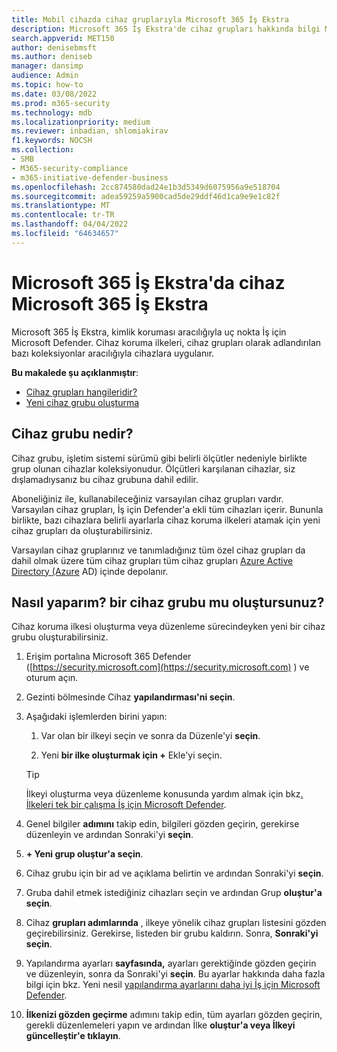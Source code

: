 ```yaml
---
title: Mobil cihazda cihaz gruplarıyla Microsoft 365 İş Ekstra
description: Microsoft 365 İş Ekstra'de cihaz grupları hakkında bilgi Microsoft 365 İş Ekstra
search.appverid: MET150
author: denisebmsft
ms.author: deniseb
manager: dansimp
audience: Admin
ms.topic: how-to
ms.date: 03/08/2022
ms.prod: m365-security
ms.technology: mdb
ms.localizationpriority: medium
ms.reviewer: inbadian, shlomiakirav
f1.keywords: NOCSH
ms.collection:
- SMB
- M365-security-compliance
- m365-initiative-defender-business
ms.openlocfilehash: 2cc874580dad24e1b3d5349d6075956a9e518704
ms.sourcegitcommit: adea59259a5900cad5de29ddf46d1ca9e9e1c82f
ms.translationtype: MT
ms.contentlocale: tr-TR
ms.lasthandoff: 04/04/2022
ms.locfileid: "64634657"
---
```

# <a name="device-groups-in-microsoft-365-business-premium"></a>Microsoft 365 İş Ekstra'da cihaz Microsoft 365 İş Ekstra

Microsoft 365 İş Ekstra, kimlik koruması aracılığıyla uç nokta İş için Microsoft Defender. Cihaz koruma ilkeleri, cihaz grupları olarak adlandırılan bazı koleksiyonlar aracılığıyla cihazlara uygulanır. 

**Bu makalede şu açıklanmıştır**:  

- [Cihaz grupları hangileridir?](#whats-a-device-group)
- [Yeni cihaz grubu oluşturma](#how-do-i-create-a-new-device-group)

## <a name="whats-a-device-group"></a>Cihaz grubu nedir?

Cihaz grubu, işletim sistemi sürümü gibi belirli ölçütler nedeniyle birlikte grup olunan cihazlar koleksiyonudur. Ölçütleri karşılanan cihazlar, siz dışlamadıysanız bu cihaz grubuna dahil edilir. 

Aboneliğiniz ile, kullanabileceğiniz varsayılan cihaz grupları vardır. Varsayılan cihaz grupları, İş için Defender'a ekli tüm cihazları içerir. Bununla birlikte, bazı cihazlara belirli ayarlarla cihaz koruma ilkeleri atamak için yeni cihaz grupları da oluşturabilirsiniz. 

Varsayılan cihaz gruplarınız ve tanımladığınız tüm özel cihaz grupları da dahil olmak üzere tüm cihaz grupları tüm cihaz grupları [Azure Active Directory (Azure](/azure/active-directory/fundamentals/active-directory-whatis) AD) içinde depolanır.

## <a name="how-do-i-create-a-new-device-group"></a>Nasıl yaparım? bir cihaz grubu mu oluştursunuz?

Cihaz koruma ilkesi oluşturma veya düzenleme sürecindeyken yeni bir cihaz grubu oluşturabilirsiniz. 

1. Erişim portalına Microsoft 365 Defender ([https://security.microsoft.com](https://security.microsoft.com) ) ve oturum açın.

2. Gezinti bölmesinde Cihaz **yapılandırması'ni seçin**. 

3. Aşağıdaki işlemlerden birini yapın:

    1. Var olan bir ilkeyi seçin ve sonra da Düzenle'yi **seçin**.
    
    2. Yeni **bir ilke oluşturmak için +** Ekle'yi seçin.

    > [!TIP]
    > İlkeyi oluşturma veya düzenleme konusunda yardım almak için bkz[. İlkeleri tek bir çalışma İş için Microsoft Defender](m365bp-view-edit-create-mdb-policies.md).

4. Genel bilgiler **adımını** takip edin, bilgileri gözden geçirin, gerekirse düzenleyin ve ardından Sonraki'yi **seçin**.

5. **+ Yeni grup oluştur'a seçin**. 

6. Cihaz grubu için bir ad ve açıklama belirtin ve ardından Sonraki'yi **seçin**.

7. Gruba dahil etmek istediğiniz cihazları seçin ve ardından Grup **oluştur'a seçin**.

8. Cihaz **grupları adımlarında** , ilkeye yönelik cihaz grupları listesini gözden geçirebilirsiniz. Gerekirse, listeden bir grubu kaldırın. Sonra, **Sonraki'yi seçin**.

9. Yapılandırma ayarları **sayfasında,** ayarları gerektiğinde gözden geçirin ve düzenleyin, sonra da Sonraki'yi **seçin**. Bu ayarlar hakkında daha fazla bilgi için bkz. Yeni nesil [yapılandırma ayarlarını daha iyi İş için Microsoft Defender](../security/defender-business/mdb-next-gen-configuration-settings.md).

10. **İlkenizi gözden geçirme** adımını takip edin, tüm ayarları gözden geçirin, gerekli düzenlemeleri yapın ve ardından İlke **oluştur'a veya İlkeyi** **güncelleştir'e tıklayın**.


